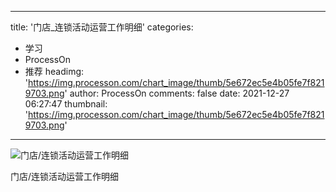 
---
title: '门店_连锁活动运营工作明细'
categories: 
 - 学习
 - ProcessOn
 - 推荐
headimg: 'https://img.processon.com/chart_image/thumb/5e672ec5e4b05fe7f8219703.png'
author: ProcessOn
comments: false
date: 2021-12-27 06:27:47
thumbnail: 'https://img.processon.com/chart_image/thumb/5e672ec5e4b05fe7f8219703.png'
---

<div>   
<img class="thumb" alt="门店/连锁活动运营工作明细" src="https://img.processon.com/chart_image/thumb/5e672ec5e4b05fe7f8219703.png" referrerpolicy="no-referrer">
<p>门店/连锁活动运营工作明细</p>  
</div>
            